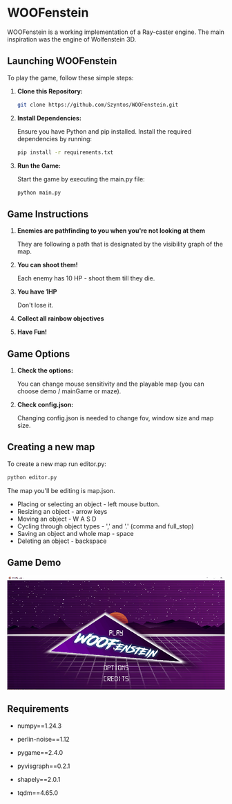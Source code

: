 # WOOFenstein

WOOFenstein is a working implementation of a Ray-caster engine. The main inspiration was the engine of Wolfenstein 3D.

## Launching WOOFenstein

To play the game, follow these simple steps:

1. **Clone this Repository:**
   ```bash
   git clone https://github.com/Szyntos/WOOFenstein.git
   
2. **Install Dependencies:**

    Ensure you have Python and pip installed. Install the required dependencies by running:

    ```bash
    pip install -r requirements.txt
    ```
3. **Run the Game:**

    Start the game by executing the main.py file:

    ```bash
    python main.py
    ```



## Game Instructions
1. **Enemies are pathfinding to you when you're not looking at them**
   
   They are following a path that is designated by the visibility graph of the map.
2. **You can shoot them!**
   
   Each enemy has 10 HP - shoot them till they die.
3. **You have 1HP**

   Don't lose it.
4. **Collect all rainbow objectives**
5. **Have Fun!**

## Game Options

1. **Check the options:**

   You can change mouse sensitivity and the playable map (you can choose demo / mainGame or maze).
   
2. **Check config.json:**

   Changing config.json is needed to change fov, window size and map size. 

## Creating a new map

To create a new map run editor.py:

 ```bash
 python editor.py
 ```

The map you'll be editing is map.json. 
 
- Placing or selecting an object - left mouse button.
- Resizing an object - arrow keys
- Moving an object - W A S D
- Cycling through object types - ',' and '.' (comma and full_stop)
- Saving an object and whole map - space
- Deleting an object - backspace

## Game Demo

![demo.gif](https://raw.githubusercontent.com/Szyntos/WOOFenstein/main/demo.gif)

## Requirements

- numpy==1.24.3

- perlin-noise==1.12

- pygame==2.4.0

- pyvisgraph==0.2.1

- shapely==2.0.1

- tqdm==4.65.0
